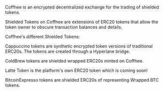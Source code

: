 
Coffhee is an encrypted decentralized exchange for the trading of shielded tokens. 

Shielded Tokens on Coffhee are extensions of ERC20 tokens that allow the token owner to obscure transaction balances and details.

Coffhee's different Shielded Tokens:

Cappuccino tokens are synthetic encrypted token versions of traditional ERC20s. The tokens are created through a Hyperlane bridge. 

ColdBrew tokens are shielded wrapped ERC20s minted on Coffhee.

Latte Token is the platform's own ERC20 token which is coming soon!

BitcoinExpresso tokens are shielded ERC20s of representing Wrapped BTC tokens.





